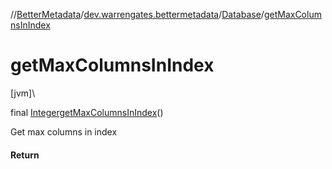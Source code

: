 //[BetterMetadata](../../../index.md)/[dev.warrengates.bettermetadata](../index.md)/[Database](index.md)/[getMaxColumnsInIndex](get-max-columns-in-index.md)

# getMaxColumnsInIndex

[jvm]\

final [Integer](https://docs.oracle.com/javase/8/docs/api/java/lang/Integer.html)[getMaxColumnsInIndex](get-max-columns-in-index.md)()

Get max columns in index

#### Return
